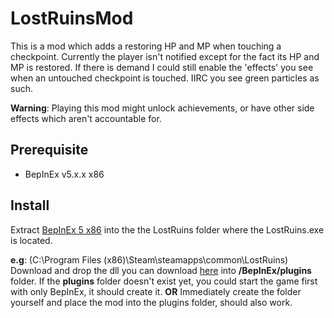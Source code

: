 # LostRuinsMod
This is a mod which adds a restoring HP and MP when touching a checkpoint. Currently the player isn't notified except for the fact its HP and MP is restored.
If there is demand I could still enable the 'effects' you see when an untouched checkpoint is touched. IIRC you see green particles as such.

**Warning**: Playing this mod might unlock achievements, or have other side effects which aren't accountable for.

## Prerequisite
- BepInEx v5.x.x x86

## Install
Extract [BepInEx 5 x86](https://github.com/BepInEx/BepInEx/releases) into the the LostRuins folder where the LostRuins.exe is located.

**e.g**: (C:\Program Files (x86)\Steam\steamapps\common\LostRuins)  
Download and drop the dll you can download [here](https://github.com/thyraxx/LostRuinsMod/releases/latest) into **/BepInEx/plugins** folder.
If the **plugins** folder doesn't exist yet, you could start the game first with only BepInEx, it should create it. 
**OR**
Immediately create the folder yourself and place the mod into the plugins folder, should also work.
